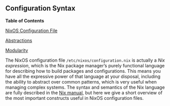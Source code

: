 ## Configuration Syntax

**Table of Contents**

[NixOS Configuration File](#sec-configuration-file)

[Abstractions](#sec-module-abstractions)

[Modularity](#sec-modularity)

The NixOS configuration file `/etc/nixos/configuration.nix` is actually a _Nix expression_, which is the Nix package manager’s purely functional language for describing how to build packages and configurations. This means you have all the expressive power of that language at your disposal, including the ability to abstract over common patterns, which is very useful when managing complex systems. The syntax and semantics of the Nix language are fully described in the [Nix manual](https://nixos.org/nix/manual/#chap-writing-nix-expressions), but here we give a short overview of the most important constructs useful in NixOS configuration files.
